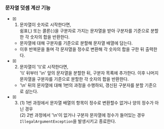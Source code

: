### 문자열 덧셈 계산 기능
- [x] 1. 문자열이 숫자로 시작한다면, <br>쉼표(,) 또는 콜론(:)을 구분자로 가지는 문자열을 받아 구분자를 기준으로 분할한 각 숫자의 합을 반환한다.
    - 문자열에 대해 구분자를 기준으로 분할해 문자열 배열에 담는다.
    - 이후 반복문을 돌며 각 문자열을 정수로 변환해 각 숫자의 합을 구한 뒤 출력한다.
- [x] 2. 문자열이 '\\\\'로 시작한다면, <br>'\\\\' 뒤부터 '\\n' 앞의 문자열을 분할한 뒤, 구분자 목록에 추가한다. 이후 나머지 문자열을 구분자를 기준으로 분할한 각 숫자의 합을 반환한다.
    - '\\n' 뒤의 문자열에 대해 1번의 과정을 수행하되, 갱신된 구분자를 분할 기준으로 삼는다.
- [x] 3. (1) 1번 과정에서 문자열 배열의 항목이 정수로 변환할수 없거나 양의 정수가 아닌 경우<br>(2) 2번 과정에서 '\n'이 없거나 구분자 문자열에 정수가 들어있는 경우<br>`IllegalArgumentException`을 발생시키고 종료한다.
